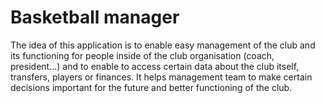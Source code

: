 # Basketball manager
The idea of this application is to enable easy management of the club and its functioning for people inside of the club organisation (coach, president...) and to enable to access certain data about the club itself, transfers, players or finances. It helps management team to make certain decisions important for the future and better functioning of the club.
